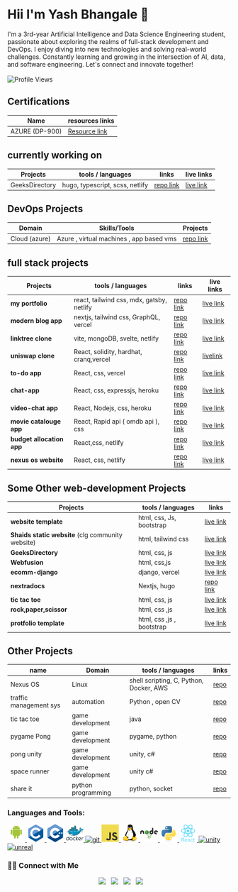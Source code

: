 # Hii I'm Yash Bhangale <span class="wave">👋</span>
I'm a 3rd-year Artificial Intelligence and Data Science Engineering student, passionate about exploring the realms of full-stack development and DevOps. I enjoy diving into new technologies and solving real-world challenges. Constantly learning and growing in the intersection of AI, data, and software engineering. Let's connect and innovate together!
<br>
<br>
![Profile Views](https://komarev.com/ghpvc/?username=yashbhangale)

## Certifications
| Name                      | resources links                           | 
| ------------------------- | ----------------------------------------- | 
| AZURE (DP-900)            | [Resource link](https://github.com/yashbhangale/certifications/blob/main/Azure%20(DP-900)/DP-900-1.pdf) | 

## currently working on 
| Projects                  | tools / languages                         | links                                                               | live links                                                | 
| ------------------------- | ----------------------------------------- | ------------------------------------------------------------------  | --------------------------------------------------------- |
| GeeksDirectory            | hugo, typescript, scss, netlify           | [repo link](https://github.com/yashbhangale/geeksdirhugo)           | [live link](https://geeksdirectory.github.io/)          |

## DevOps Projects
| Domain                       | Skills/Tools                                   | Projects                                                             |
|------------------------------|------------------------------------------------|---------------------------------------------------------------------|
|    Cloud (azure)             | Azure , virtual machines , app based vms       | [repo link](https://github.com/yashbhangale/dmce04)                 |




## full stack projects

| Projects                  | tools / languages                         | links                                                               | live links                                                | 
| ------------------------- | ----------------------------------------- | ------------------------------------------------------------------  | --------------------------------------------------------- |
| **my portfolio**          | react, tailwind css, mdx, gatsby, netlify | [repo link](https://github.com/yashbhangale/yashbhangale.github.io) |[live link](https://yashbhangale.github.io/)                      |
| **modern blog app**       | nextjs, tailwind css, GraphQL, vercel     | [repo link](https://github.com/yashbhangale/modernblog_app)         |[live link](https://modernblog-app.vercel.app/)            |
| **linktree clone**        | vite, mongoDB, svelte, netlify            | [repo link](https://github.com/yashbhangale/my-linktree)            |[live link](https://yashbhangale.netlify.app/)             |
| **uniswap clone**         | React, solidity, hardhat, cranq,vercel    | [repo link](https://github.com/yashbhangale/Cryptway_swap)          |[livelink](https://github.com/yashbhangale/Cryptway_swap)  |
| **to-do app**             | React, css, vercel                        | [repo link](https://github.com/yashbhangale/react-todo-app)         |[live link](http://react-todo-app-seven-bay.vercel.app/)   |
| **chat-app**              | React, css, expressjs, heroku             | [repo link](https://github.com/yashbhangale/react-chat-app)         |[live link](https://yashuopreactchat-app.herokuapp.com/)   |
| **video-chat app**        | React, Nodejs, css, heroku                | [repo link](https://github.com/yashbhangale/basic_video_chat_app)   |[live link](https://simplevideocall.vercel.app/)           | 
| **movie catalouge app**   | React, Rapid api ( omdb api ), css        | [repo link](https://github.com/yashbhangale/simple_movie_catalogue) |[live link](https://simplevideocall.vercel.app/)           | 
| **budget allocation app** | React,css, netlify                        | [repo link](https://github.com/yashbhangale/Budget-allocation)      | [live link](https://budgetallocation.netlify.app/)        |  
| **nexus os website**      | React, css, netlify                       | [repo link](https://github.com/yashbhangale/nexusos)                | [live link](https://nexusos.org.in/)                      |

## Some Other web-development Projects

| Projects | tools / languages | links |
|----------|-------------------|------ |
| **website template** | html, css, Js, bootstrap | [live link](https://github.com/yashbhangale/cyber-guy-website-template) |
| **Shaids static website** (clg community website) | html, tailwind css | [live link](https://github.com/yashbhangale/shaids-static) |
| **GeeksDirectory** | html, css, js | [live link](https://yashbhangale.github.io/Geeksdirectory/) |
| **Webfusion** | html, css,js | [live link](https://github.com/yashbhangale/WebFusion) |
| **ecomm-django** | django, vercel | [live link](https://github.com/yashbhangale/ecomm-django) |
| **nextradocs** | Nextjs, hugo | [repo link](https://github.com/yashbhangale/nextradocs) |
| **tic tac toe** | html, css, js | [live link](https://yashbhangale.github.io/tic-tac-toe/) |
| **rock,paper,scissor** | html, css ,js | [live link](https://yashbhangale.github.io/Rock-paper_and_scissor/) |
| **protfolio template** | html, css ,js , bootstrap | [live link](https://yashbhangale.github.io/portfolio_templet/) |

## Other Projects

| name  | Domain | tools / languages | links|
|-------|--------|-------------------|------|
|Nexus OS| Linux | shell scripting, C, Python, Docker, AWS | [repo](https://github.com/yashbhangale/nexusos)
|traffic management sys |automation| Python , open CV | [repo](https://github.com/yashbhangale/traffic-management-system)
|tic tac toe |game development| java | [repo](https://github.com/yashbhangale/tiktactoe_java)
|pygame Pong |game development|pygame, python | [repo](https://github.com/yashbhangale/Pygame_pong)
|pong unity |game development|unity, c# | [repo](https://github.com/yashbhangale/pong_unity)
| space runner |game development| unity c# | [repo](https://github.com/yashbhangale/spacerunner_unity)
| share it | python programming | python, socket| [repo](https://github.com/yashbhangale/share-it-using-python)



<h3 align="left">Languages and Tools:</h3>
<p align="left"> <a href="https://developer.android.com" target="_blank" rel="noreferrer"> <img src="https://raw.githubusercontent.com/devicons/devicon/master/icons/android/android-original-wordmark.svg" alt="android" width="40" height="40"/> </a>  <a href="https://www.cprogramming.com/" target="_blank" rel="noreferrer"> <img src="https://raw.githubusercontent.com/devicons/devicon/master/icons/c/c-original.svg" alt="c" width="40" height="40"/> </a> <a href="https://www.w3schools.com/cpp/" target="_blank" rel="noreferrer"> <img src="https://raw.githubusercontent.com/devicons/devicon/master/icons/cplusplus/cplusplus-original.svg" alt="cplusplus" width="40" height="40"/> </a>  <a href="https://www.docker.com/" target="_blank" rel="noreferrer"> <img src="https://raw.githubusercontent.com/devicons/devicon/master/icons/docker/docker-original-wordmark.svg" alt="docker" width="40" height="40"/> </a> <a href="https://git-scm.com/" target="_blank" rel="noreferrer"> <img src="https://www.vectorlogo.zone/logos/git-scm/git-scm-icon.svg" alt="git" width="40" height="40"/> </a>  <a href="https://developer.mozilla.org/en-US/docs/Web/JavaScript" target="_blank" rel="noreferrer"> <img src="https://raw.githubusercontent.com/devicons/devicon/master/icons/javascript/javascript-original.svg" alt="javascript" width="40" height="40"/> </a> <a href="https://www.linux.org/" target="_blank" rel="noreferrer"> <img src="https://raw.githubusercontent.com/devicons/devicon/master/icons/linux/linux-original.svg" alt="linux" width="40" height="40"/> </a> <a href="https://nodejs.org" target="_blank" rel="noreferrer"> <img src="https://raw.githubusercontent.com/devicons/devicon/master/icons/nodejs/nodejs-original-wordmark.svg" alt="nodejs" width="40" height="40"/> </a> <a href="https://www.python.org" target="_blank" rel="noreferrer"> <img src="https://raw.githubusercontent.com/devicons/devicon/master/icons/python/python-original.svg" alt="python" width="40" height="40"/> </a> <a href="https://reactjs.org/" target="_blank" rel="noreferrer"> <img src="https://raw.githubusercontent.com/devicons/devicon/master/icons/react/react-original-wordmark.svg" alt="react" width="40" height="40"/> </a> <a href="https://unity.com/" target="_blank" rel="noreferrer"> <img src="https://www.vectorlogo.zone/logos/unity3d/unity3d-icon.svg" alt="unity" width="40" height="40"/> </a> <a href="https://unrealengine.com/" target="_blank" rel="noreferrer"> <img src="https://raw.githubusercontent.com/kenangundogan/fontisto/036b7eca71aab1bef8e6a0518f7329f13ed62f6b/icons/svg/brand/unreal-engine.svg" alt="unreal" width="40" height="40"/> </a> </p>







<h3> 🤝🏻 Connect with Me </h3>
<p align="center">
&nbsp; <a href="https://www.instagram.com/__itsyash/" target="_blank" rel="noopener noreferrer"><img src="https://img.icons8.com/nolan/64/instagram-new.png" width="50" /></a>  
&nbsp; <a href="mailto:yashbhangale9@gmail.com" target="_blank" rel="noopener noreferrer"><img src="https://img.icons8.com/nolan/64/new-post.png"  width="50" /></a>
&nbsp; <a href="https://twitter.com/archuser69" target="_blank" rel="noopener noreferrer"><img src="https://img.icons8.com/nolan/64/x.png" width="50" /></a>
  &nbsp; <a href="https://www.linkedin.com/in/yashbhangale/" target="_blank" rel="noopener noreferrer"><img src="https://img.icons8.com/nolan/64/linkedin.png" width="50" /></a>
